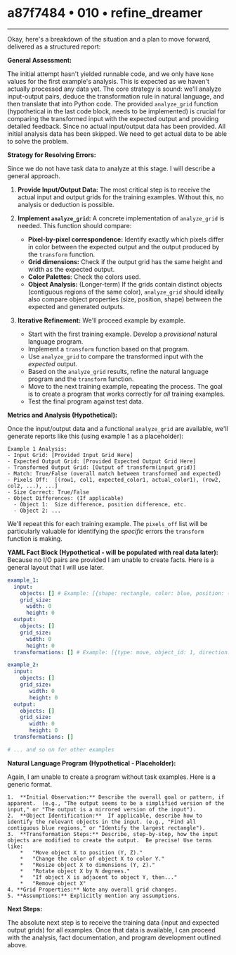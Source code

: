 # a87f7484 • 010 • refine_dreamer

---
Okay, here's a breakdown of the situation and a plan to move forward, delivered as a structured report:

**General Assessment:**

The initial attempt hasn't yielded runnable code, and we only have `None` values for the first example's analysis. This is expected as we haven't actually processed any data yet. The core strategy is sound: we'll analyze input-output pairs, deduce the transformation rule in natural language, and then translate that into Python code. The provided `analyze_grid` function (hypothetical in the last code block, needs to be implemented) is crucial for comparing the transformed input with the expected output and providing detailed feedback. Since no actual input/output data has been provided. All initial analysis data has been skipped. We need to get actual data to be able to solve the problem.

**Strategy for Resolving Errors:**

Since we do not have task data to analyze at this stage. I will describe a general approach.

1.  **Provide Input/Output Data:** The most critical step is to receive the actual input and output grids for the training examples. Without this, no analysis or deduction is possible.

2.  **Implement `analyze_grid`:** A concrete implementation of `analyze_grid` is needed. This function should compare:
    *   **Pixel-by-pixel correspondence:** Identify exactly which pixels differ in color between the expected output and the output produced by the `transform` function.
    *   **Grid dimensions:** Check if the output grid has the same height and width as the expected output.
    *    **Color Palettes**: Check the colors used.
    *   **Object Analysis:** (Longer-term) If the grids contain distinct objects (contiguous regions of the same color), `analyze_grid` should ideally also compare object properties (size, position, shape) between the expected and generated outputs.

3.  **Iterative Refinement:**  We'll proceed example by example.
    *   Start with the first training example. Develop a *provisional* natural language program.
    *   Implement a `transform` function based on that program.
    *   Use `analyze_grid` to compare the transformed input with the *expected* output.
    *   Based on the `analyze_grid` results, refine the natural language program and the `transform` function.
    *   Move to the next training example, repeating the process.  The goal is to create a program that works correctly for *all* training examples.
    * Test the final program against test data.

**Metrics and Analysis (Hypothetical):**

Once the input/output data and a functional `analyze_grid` are available, we'll generate reports like this (using example 1 as a placeholder):

```
Example 1 Analysis:
- Input Grid: [Provided Input Grid Here]
- Expected Output Grid: [Provided Expected Output Grid Here]
- Transformed Output Grid: [Output of transform(input_grid)]
- Match: True/False (overall match between transformed and expected)
- Pixels Off:  [(row1, col1, expected_color1, actual_color1), (row2, col2, ...), ...]
- Size Correct: True/False
- Object Differences: (If applicable)
  - Object 1:  Size difference, position difference, etc.
  - Object 2: ...
```

We'll repeat this for each training example.  The `pixels_off` list will be particularly valuable for identifying the *specific* errors the `transform` function is making.

**YAML Fact Block (Hypothetical - will be populated with real data later):**
Because no I/O pairs are provided I am unable to create facts. Here is a general layout that I will use later.

```yaml
example_1:
  input:
    objects: [] # Example: [{shape: rectangle, color: blue, position: (0, 0), size: (2, 3)}]
    grid_size:
      width: 0
      height: 0
  output:
    objects: []
    grid_size:
      width: 0
      height: 0
  transformations: [] # Example: [{type: move, object_id: 1, direction: down, amount: 2}]

example_2:
  input:
    objects: []
    grid_size:
       width: 0
       height: 0
  output:
    objects: []
    grid_size:
       width: 0
       height: 0
  transformations: []

# ... and so on for other examples
```

**Natural Language Program (Hypothetical - Placeholder):**

Again, I am unable to create a program without task examples.
Here is a generic format.

```
1.  **Initial Observation:** Describe the overall goal or pattern, if apparent.  (e.g., "The output seems to be a simplified version of the input," or "The output is a mirrored version of the input").
2.  **Object Identification:**  If applicable, describe how to identify the relevant objects in the input. (e.g., "Find all contiguous blue regions," or "Identify the largest rectangle").
3.  **Transformation Steps:** Describe, step-by-step, how the input objects are modified to create the output.  Be precise! Use terms like:
    *   "Move object X to position (Y, Z)."
    *   "Change the color of object X to color Y."
    *   "Resize object X to dimensions (Y, Z)."
    *   "Rotate object X by N degrees."
    *   "If object X is adjacent to object Y, then..."
    *   "Remove object X"
4. **Grid Properties:** Note any overall grid changes.
5. **Assumptions:** Explicitly mention any assumptions.

```

**Next Steps:**

The absolute next step is to receive the training data (input and expected output grids) for all examples. Once that data is available, I can proceed with the analysis, fact documentation, and program development outlined above.

